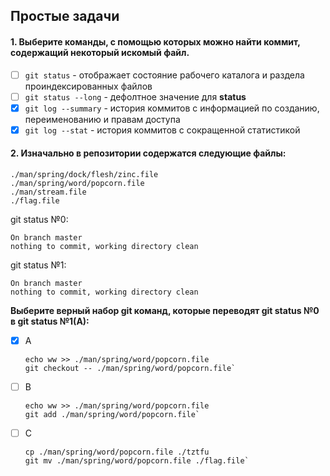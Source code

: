 ## Простые задачи

#### 1. Выберите команды, с помощью которых можно найти коммит, содержащий некоторый искомый файл.

- [ ] `git status` - отображает состояние рабочего каталога и раздела проиндексированных файлов
- [ ] `git status --long` - дефолтное значение для **status**
- [x] `git log --summary` - история коммитов с информацией по созданию, переименованию и правам доступа
- [x] `git log --stat` - история коммитов с сокращенной статистикой

#### 2. Изначально в репозитории содержатся следующие файлы:
```
./man/spring/dock/flesh/zinc.file  
./man/spring/word/popcorn.file  
./man/stream.file  
./flag.file
```

git status №0:  
```
On branch master  
nothing to commit, working directory clean
```

git status №1:
```
On branch master  
nothing to commit, working directory clean
```

**Выберите верный набор git команд, которые переводят git status №0 в git status №1(A):**
- [x] A  

      echo ww >> ./man/spring/word/popcorn.file
      git checkout -- ./man/spring/word/popcorn.file`
      
- [ ] B  

      echo ww >> ./man/spring/word/popcorn.file
      git add ./man/spring/word/popcorn.file`
      
- [ ] C  

      cp ./man/spring/word/popcorn.file ./tztfu
      git mv ./man/spring/word/popcorn.file ./flag.file`
      

      